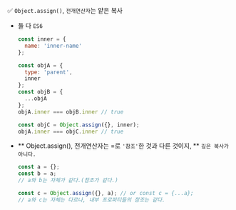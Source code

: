 ✅ `Object.assign()`, `전개연산자`는 얕은 복사

* 둘 다 `ES6`
  ```js
  const inner = {
    name: 'inner-name'
  };

  const objA = {
    type: 'parent',
    inner
  };
  const objB = {
    ...objA
  };
  objA.inner === objB.inner // true
  ```
  ```js
  const objC = Object.assign({}, inner);
  objA.inner === objC.inner // true
  ```

* ** Object.assign(), 전개연산자는 =로 `'참조'`한 것과 다른 것이지, ** `깊은 복사가 아니다.`
  ```js
  const a = {};
  const b = a;
  // a와 b는 자체가 같다.(참조가 같다.)

  const c = Object.assign({}, a); // or const c = {...a};
  // a와 c는 자체는 다르나, 내부 프로퍼티들의 참조는 같다.
  ```